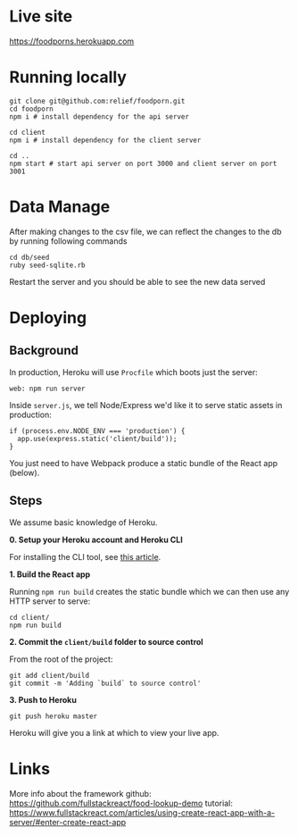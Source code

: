 # Live site 

https://foodporns.herokuapp.com

# Running locally

```
git clone git@github.com:relief/foodporn.git
cd foodporn
npm i # install dependency for the api server

cd client
npm i # install dependency for the client server

cd ..
npm start # start api server on port 3000 and client server on port 3001
```
# Data Manage

After making changes to the csv file, we can reflect the changes to the db by running following commands

```
cd db/seed
ruby seed-sqlite.rb
```
Restart the server and you should be able to see the new data served

# Deploying

## Background

In production, Heroku will use `Procfile` which boots just the server:

```
web: npm run server
```

Inside `server.js`, we tell Node/Express we'd like it to serve static assets in production:

```
if (process.env.NODE_ENV === 'production') {
  app.use(express.static('client/build'));
}
```

You just need to have Webpack produce a static bundle of the React app (below).

## Steps

We assume basic knowledge of Heroku.

**0. Setup your Heroku account and Heroku CLI**

For installing the CLI tool, see [this article](https://devcenter.heroku.com/articles/heroku-command-line).

**1. Build the React app**

Running `npm run build` creates the static bundle which we can then use any HTTP server to serve:

```
cd client/
npm run build
```

**2. Commit the `client/build` folder to source control**

From the root of the project:

```
git add client/build
git commit -m 'Adding `build` to source control'
```

**3. Push to Heroku**

```
git push heroku master
```

Heroku will give you a link at which to view your live app.

# Links

More info about the framework 
github: https://github.com/fullstackreact/food-lookup-demo
tutorial: https://www.fullstackreact.com/articles/using-create-react-app-with-a-server/#enter-create-react-app
